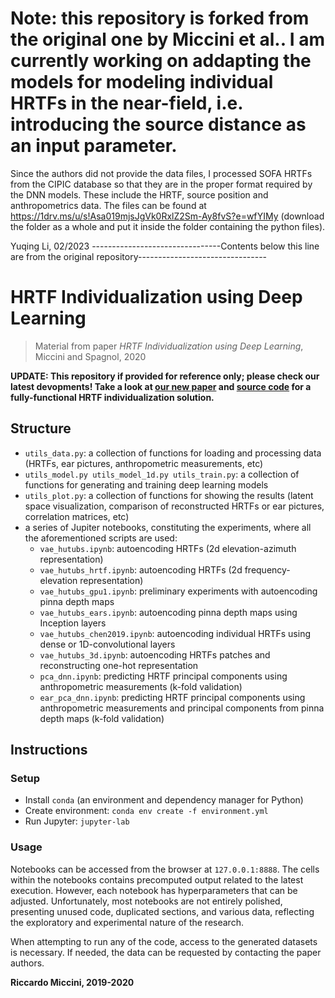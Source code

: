 # Note: this repository is forked from the original one by Miccini et al.. I am currently working on addapting the models for modeling individual HRTFs in the near-field, i.e. introducing the source distance as an input parameter. 
Since the authors did not provide the data files, I processed SOFA HRTFs from the CIPIC database so that they are in the proper format required by the DNN models. These include the HRTF, source position and anthropometrics data. The files can be found at https://1drv.ms/u/s!Asa019mjsJgVk0RxlZ2Sm-Ay8fvS?e=wfYIMy (download the folder as a whole and put it inside the folder containing the python files).

Yuqing Li, 02/2023
--------------------------------Contents below this line are from the original repository--------------------------------

# HRTF Individualization using Deep Learning
> Material from paper _HRTF Individualization using Deep Learning_, Miccini and Spagnol, 2020


**UPDATE: This repository if provided for reference only; please check our latest devopments! Take a look at [our new paper](https://itsadive.create.aau.dk/wp-content/uploads/2021/03/SIVE_2021.pdf) and [source code](https://github.com/miccio-dk/itsadive_hybrid_structural_model/) for a fully-functional HRTF individualization solution.**

## Structure

- `utils_data.py`: a collection of functions for loading and processing data (HRTFs, ear pictures, anthropometric measurements, etc)
- `utils_model.py utils_model_1d.py utils_train.py`: a collection of functions for generating and training deep learning models 
- `utils_plot.py`: a collection of functions for showing the results (latent space visualization, comparison of reconstructed HRTFs or ear pictures, correlation matrices, etc)
- a series of Jupiter notebooks, constituting the experiments, where all the aforementioned scripts are used:
  - `vae_hutubs.ipynb`: autoencoding HRTFs (2d elevation-azimuth representation)
  - `vae_hutubs_hrtf.ipynb`: autoencoding HRTFs (2d frequency-elevation representation)
  - `vae_hutubs_gpu1.ipynb`: preliminary experiments with autoencoding pinna depth maps
  - `vae_hutubs_ears.ipynb`: autoencoding pinna depth maps using Inception layers
  - `vae_hutubs_chen2019.ipynb`: autoencoding individual HRTFs using dense or 1D-convolutional layers
  - `vae_hutubs_3d.ipynb`: autoencoding HRTFs patches and reconstructing one-hot representation
  - `pca_dnn.ipynb`: predicting HRTF principal components using anthropometric measurements (k-fold validation)
  - `ear_pca_dnn.ipynb`: predicting HRTF principal components using anthropometric measurements and principal components from pinna depth maps (k-fold validation)


## Instructions

### Setup
- Install `conda` (an environment and dependency manager for Python)
- Create environment: `conda env create -f environment.yml`
- Run Jupyter: `jupyter-lab`

### Usage
Notebooks can be accessed from the browser at `127.0.0.1:8888`.
The cells within the notebooks contains precomputed output related to the latest execution.
However, each notebook has hyperparameters that can be adjusted.
Unfortunately, most notebooks are not entirely polished, presenting unused code, duplicated sections, and various data, reflecting the exploratory and experimental nature of the research.

When attempting to run any of the code, access to the generated datasets is necessary.
If needed, the data can be requested by contacting the paper authors.


**Riccardo Miccini, 2019-2020**

